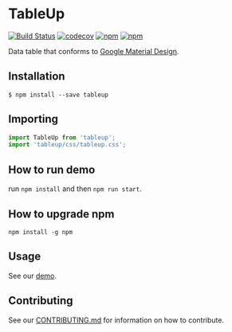 # TableUp
[![Build Status](https://travis-ci.org/Oppoin/tableup.svg?branch=master)](https://travis-ci.org/Oppoin/tableup)
[![codecov](https://codecov.io/gh/oppoin/tableup/branch/master/graph/badge.svg)](https://codecov.io/gh/oppoin/tableup)
[![npm](https://img.shields.io/npm/v/tableup.svg?style=flat-square)](https://www.npmjs.com/package/tableup)
[![npm](https://img.shields.io/npm/dm/tableup.svg?style=flat-square)](https://www.npmjs.com/package/tableup)

Data table that conforms to [Google Material Design](https://material.io/design/).

## Installation

```
$ npm install --save tableup
```

## Importing

```js
import TableUp from 'tableup';
import 'tableup/css/tableup.css';
```

## How to run demo

run `npm install` and then `npm run start`.

## How to upgrade npm

`npm install -g npm`

## Usage

See our [demo](demo).

## Contributing

See our [CONTRIBUTING.md](CONTRIBUTING.md) for information on how to contribute.

